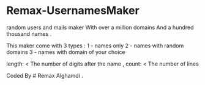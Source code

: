 # Remax-UsernamesMaker
random users and mails maker With over a million domains And a hundred thousand names .

This maker come with 3 types :
1 - names only 
2 - names with random domains 
3 - names with domain of your choice


length: < The number of digits after the name , 
count: < The number of lines


Coded By # Remax Alghamdi .
